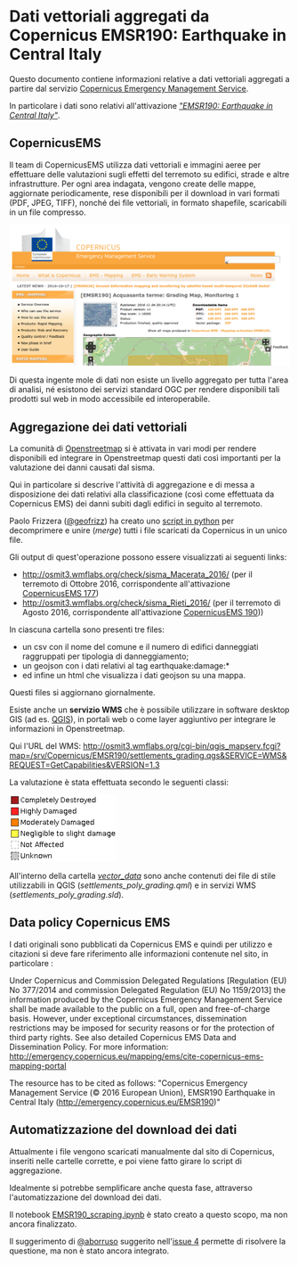 # Dati vettoriali aggregati da Copernicus EMSR190: Earthquake in Central Italy

Questo documento contiene informazioni relative a dati vettoriali aggregati a partire dal servizio [Copernicus Emergency Management Service](http://emergency.copernicus.eu).

In particolare i dati sono relativi all'attivazione [_"EMSR190: Earthquake in Central Italy"_](http://emergency.copernicus.eu/EMSR190).

## CopernicusEMS

Il team di CopernicusEMS utilizza dati vettoriali e immagini aeree per effettuare delle valutazioni sugli effetti del terremoto su edifici, strade e altre infrastrutture. Per ogni area indagata, vengono create delle mappe, aggiornate periodicamente, rese disponibili per il download in vari formati (PDF, JPEG, TIFF), nonché dei file vettoriali, in formato shapefile, scaricabili in un file compresso.

![Esempio di mappe e dati scaricabili da CopernicusEMS](./screenshot_CopernicusEMS.png)

Di questa ingente mole di dati non esiste un livello aggregato per tutta l'area di analisi, né esistono dei servizi standard OGC per rendere disponibili tali prodotti sul web in modo accessibile ed interoperabile.

## Aggregazione dei dati vettoriali

La comunità di [Openstreetmap](http://openstreetmap.org) si è attivata in vari modi per rendere disponibili ed integrare in Openstreetmap questi dati così importanti per la valutazione dei danni causati dal sisma.

Qui in particolare si descrive l'attività di aggregazione e di messa a disposizione dei dati relativi alla classificazione (così come effettuata da Copernicus EMS) dei danni subiti dagli edifici in seguito al terremoto.

Paolo Frizzera ([@geofrizz](https://github.com/geofrizz)) ha creato uno [script in python](https://github.com/emergenzeHack/terremotocentro_geodata/tree/gh-pages/CopernicusEMS/scripts) per decomprimere e unire (_merge_) tutti i file scaricati da Copernicus in un unico file.

Gli output di quest'operazione possono essere visualizzati ai seguenti links:
* http://osmit3.wmflabs.org/check/sisma_Macerata_2016/ (per il terremoto di Ottobre 2016, corrispondente all'attivazione [CopernicusEMS 177](http://emergency.copernicus.eu/EMSR177))
* http://osmit3.wmflabs.org/check/sisma_Rieti_2016/ (per il terremoto di Agosto 2016, corrispondente all'attivazione [CopernicusEMS 190](http://emergency.copernicus.eu/EMSR190)))

In ciascuna cartella sono presenti tre files:
* un csv con il nome del comune e il numero di edifici danneggiati raggruppati per tipologia di danneggiamento;
* un geojson con i dati relativi al tag earthquake:damage:*
* ed infine un html che visualizza i dati geojson su una mappa.

Questi files si aggiornano giornalmente.

Esiste anche un **servizio WMS** che è possibile utilizzare in software desktop GIS (ad es. [QGIS](http://qgis.org)), in portali web o come layer aggiuntivo per integrare le informazioni in Openstreetmap.

Qui l'URL del WMS: http://osmit3.wmflabs.org/cgi-bin/qgis_mapserv.fcgi?map=/srv/Copernicus/EMSR190/settlements_grading.qgs&SERVICE=WMS&REQUEST=GetCapabilities&VERSION=1.3

La valutazione è stata effettuata secondo le seguenti classi:

![Legenda settlements_poly_grading](./vector_data/settlements_poly_grading_legend.png)

All'interno della cartella [*vector_data*](./vector_data/) sono anche contenuti dei file di stile utilizzabili in QGIS (*settlements_poly_grading.qml*) e in servizi WMS (*settlements_poly_grading.sld*).

## Data policy Copernicus EMS

I dati originali sono pubblicati da Copernicus EMS e quindi per utilizzo e citazioni si deve fare riferimento alle informazioni contenute nel sito, in particolare :

Under Copernicus and Commission Delegated Regulations [Regulation (EU) No 377/2014 and commission Delegated Regulation (EU) No 1159/2013] the information produced by the Copernicus Emergency Management Service shall be made available to the public on a full, open and free-of-charge basis. However, under exceptional circumstances, dissemination restrictions may be imposed for security reasons or for the protection of third party rights. See also detailed Copernicus EMS Data and Dissemination Policy. For more information: http://emergency.copernicus.eu/mapping/ems/cite-copernicus-ems-mapping-portal

The resource has to be cited as follows: "Copernicus Emergency Management Service (© 2016 European Union), EMSR190 Earthquake in Central Italy (http://emergency.copernicus.eu/EMSR190)"

## Automatizzazione del download dei dati

Attualmente i file vengono scaricati manualmente dal sito di Copernicus, inseriti nelle cartelle corrette, e poi viene fatto girare lo script di aggregazione.

Idealmente si potrebbe semplificare anche questa fase, attraverso l'automatizzazione del download dei dati.

Il notebook	[EMSR190_scraping.ipynb](CopernicusEMS_autoDownMerge.ipynb) è stato creato a questo scopo, ma non ancora finalizzato.

Il suggerimento di [@aborruso](https://github.com/aborruso) suggerito nell'[issue 4](https://github.com/emergenzeHack/terremotocentro_geodata/issues/4) permette di risolvere la questione, ma non è stato ancora integrato.
